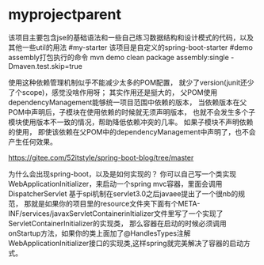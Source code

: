 # myprojectparent
该项目主要包含jse的基础语法和一些自己练习数据结构和设计模式的代码，以及其他一些util的用法
#my-starter
该项目是自定义的spring-boot-starter
#demo assembly打包执行的命令
mvn demo clean package assembly:single -Dmaven.test.skip=true



使用这种依赖管理机制似乎不能减少太多的POM配置，
就少了version(junit还少了个scope)，感觉没啥作用呀；
其实作用还是挺大的，
父POM使用dependencyManagement能够统一项目范围中依赖的版本，
当依赖版本在父POM中声明后，子模块在使用依赖的时候就无须声明版本，
也就不会发生多个子模块使用版本不一致的情况，帮助降低依赖冲突的几率。
如果子模块不声明依赖的使用，
即使该依赖在父POM中的dependencyManagement中声明了，也不会产生任何效果。

https://gitee.com/52itstyle/spring-boot-blog/tree/master 


为什么会出现spring-boot，以及是如何实现的？
你可以自己写一个类实现WebApplicationInitializer，来启动一个spring mvc容器，里面会调用DispatcherServlet
基于spi机制在servlet3.0之后javaee提出了一个很nb的规范，
那就是如果你的项目里的resource文件夹下面有个META-INF/services/javaxServletContainerinItializer文件里写了一个实现了ServletContainerInitializer的实现类，
那么容器在启动的时候必须调用onStartup方法，如果你的类上面加了@HandlesTypes注解WebApplicationInitializer接口的实现类,这样spring就完美解决了容器的启动方式。